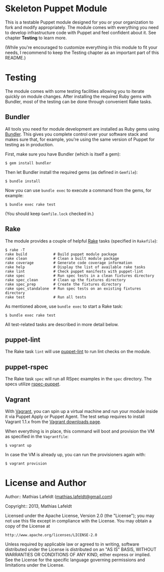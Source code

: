 Skeleton Puppet Module
======================

This is a testable Puppet module designed for you or your organization to fork
and modify appropriately. The module comes with everything you need to develop
infrastructure code with Puppet and feel confident about it. See chapter
**Testing** to learn more.

(While you're encouraged to customize everything in this module to fit your
needs, I recommend to keep the Testing chapter as an important part of this
README.)

Testing
=======

The module comes with some testing facilities allowing you to iterate quickly
on module changes. After installing the required Ruby gems with Bundler, most
of the testing can be done through convenient Rake tasks.

## Bundler

All tools you need for module development are installed as Ruby gems using
[Bundler](http://gembundler.com). This gives you complete control over your
software stack and makes sure that, for example, you're using the same version
of Puppet for testing as in production.

First, make sure you have Bundler (which is itself a gem):

    $ gem install bundler

Then let Bundler install the required gems (as defined in `Gemfile`):

    $ bundle install

Now you can use `bundle exec` to execute a command from the gems, for example:

    $ bundle exec rake test

(You should keep `Gemfile.lock` checked in.)

## Rake

The module provides a couple of helpful [Rake](http://rake.rubyforge.org) tasks
(specified in `Rakefile`):

    $ rake -T
    rake build            # Build puppet module package
    rake clean            # Clean a built module package
    rake coverage         # Generate code coverage information
    rake help             # Display the list of available rake tasks
    rake lint             # Check puppet manifests with puppet-lint
    rake spec             # Run spec tests in a clean fixtures directory
    rake spec_clean       # Clean up the fixtures directory
    rake spec_prep        # Create the fixtures directory
    rake spec_standalone  # Run spec tests on an existing fixtures directory
    rake test             # Run all tests

As mentioned above, use `bundle exec` to start a Rake task:

    $ bundle exec rake test

All test-related tasks are described in more detail below.

## puppet-lint

The Rake task `lint` will use [puppet-lint](http://puppet-lint.com/) to run
lint checks on the module.

## puppet-rspec

The Rake task `spec` will run all RSpec examples in the `spec` directory. The
specs utilize [rspec-puppet](http://rspec-puppet.com/).

## Vagrant

With [Vagrant](http://vagrantup.com), you can spin up a virtual machine and run
your module inside it via Puppet Apply or Puppet Agent. The test setup requires
to install Vagrant 1.1.x from the [Vagrant downloads page](http://downloads.vagrantup.com/).

When everything is in place, this command will boot and provision the VM as
specified in the `Vagrantfile`:

    $ vagrant up

In case the VM is already up, you can run the provisioners again with:

    $ vagrant provision

License and Author
==================

Author:: Mathias Lafeldt (<mathias.lafeldt@gmail.com>)

Copyright:: 2013, Mathias Lafeldt

Licensed under the Apache License, Version 2.0 (the "License");
you may not use this file except in compliance with the License.
You may obtain a copy of the License at

    http://www.apache.org/licenses/LICENSE-2.0

Unless required by applicable law or agreed to in writing, software
distributed under the License is distributed on an "AS IS" BASIS,
WITHOUT WARRANTIES OR CONDITIONS OF ANY KIND, either express or implied.
See the License for the specific language governing permissions and
limitations under the License.
